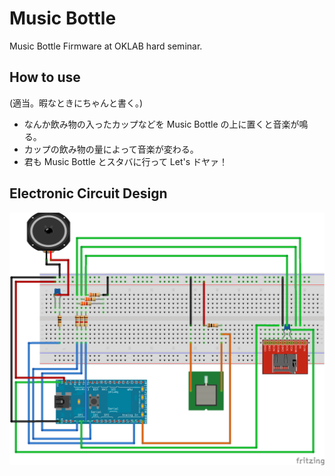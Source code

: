 Music Bottle
============
Music Bottle Firmware at OKLAB hard seminar.

How to use
----------
(適当。暇なときにちゃんと書く。)
- なんか飲み物の入ったカップなどを Music Bottle の上に置くと音楽が鳴る。
- カップの飲み物の量によって音楽が変わる。
- 君も Music Bottle とスタバに行って Let's ドヤァ！

Electronic Circuit Design
-------------------------

<img src="https://raw.githubusercontent.com/utahkaA/music-bottle/image/music-bottle.png">
